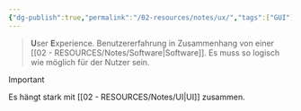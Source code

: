 ```yaml
---
{"dg-publish":true,"permalink":"/02-resources/notes/ux/","tags":["GUI"],"updated":"2024-08-02T05:28:27.000+02:00"}
---
```


> **U**ser **E**xperience.
> Benutzererfahrung in Zusammenhang von einer [[02 - RESOURCES/Notes/Software\|Software]].
> Es muss so logisch wie möglich für der Nutzer sein.

> [!important]
> Es hängt stark mit [[02 - RESOURCES/Notes/UI\|UI]] zusammen.